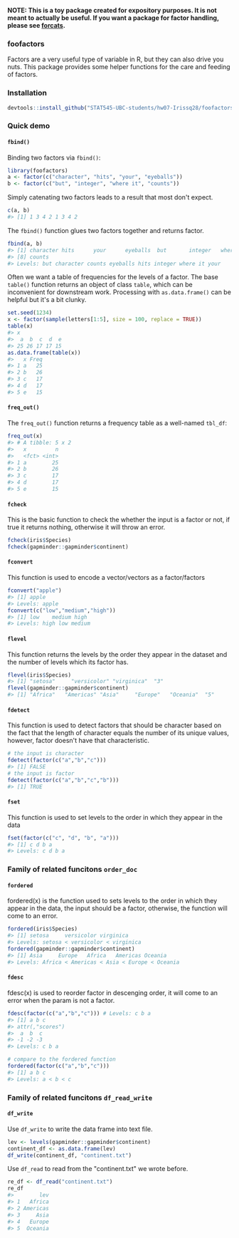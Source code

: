 <!-- README.md is generated from README.Rmd. Please edit that file -->
**NOTE: This is a toy package created for expository purposes. It is not meant to actually be useful. If you want a package for factor handling, please see [forcats](https://cran.r-project.org/package=forcats).**

### foofactors

Factors are a very useful type of variable in R, but they can also drive you nuts. This package provides some helper functions for the care and feeding of factors.

### Installation

``` r
devtools::install_github("STAT545-UBC-students/hw07-Irissq28/foofactors_package/foofactors")
```

### Quick demo

#### `fbind()`

Binding two factors via `fbind()`:

``` r
library(foofactors)
a <- factor(c("character", "hits", "your", "eyeballs"))
b <- factor(c("but", "integer", "where it", "counts"))
```

Simply catenating two factors leads to a result that most don't expect.

``` r
c(a, b)
#> [1] 1 3 4 2 1 3 4 2
```

The `fbind()` function glues two factors together and returns factor.

``` r
fbind(a, b)
#> [1] character hits      your      eyeballs  but       integer   where it 
#> [8] counts   
#> Levels: but character counts eyeballs hits integer where it your
```

Often we want a table of frequencies for the levels of a factor. The base `table()` function returns an object of class `table`, which can be inconvenient for downstream work. Processing with `as.data.frame()` can be helpful but it's a bit clunky.

``` r
set.seed(1234)
x <- factor(sample(letters[1:5], size = 100, replace = TRUE))
table(x)
#> x
#>  a  b  c  d  e 
#> 25 26 17 17 15
as.data.frame(table(x))
#>   x Freq
#> 1 a   25
#> 2 b   26
#> 3 c   17
#> 4 d   17
#> 5 e   15
```

#### `freq_out()`

The `freq_out()` function returns a frequency table as a well-named `tbl_df`:

``` r
freq_out(x)
#> # A tibble: 5 x 2
#>   x         n
#>   <fct> <int>
#> 1 a        25
#> 2 b        26
#> 3 c        17
#> 4 d        17
#> 5 e        15
```

#### `fcheck`

This is the basic function to check the whether the input is a factor or not, if true it returns nothing, otherwise it will throw an error.

``` r
fcheck(iris$Species)
fcheck(gapminder::gapminder$continent)
```

#### `fconvert`

This function is used to encode a vector/vectors as a factor/factors

``` r
fconvert("apple")
#> [1] apple
#> Levels: apple
fconvert(c("low","medium","high"))
#> [1] low    medium high  
#> Levels: high low medium
```

#### `flevel`

This function returns the levels by the order they appear in the dataset and the number of levels which its factor has.

``` r
flevel(iris$Species)
#> [1] "setosa"     "versicolor" "virginica"  "3"
flevel(gapminder::gapminder$continent)
#> [1] "Africa"   "Americas" "Asia"     "Europe"   "Oceania"  "5"
```

#### `fdetect`

This function is used to detect factors that should be character based on the fact that the length of character equals the number of its unique values, however, factor doesn't have that characteristic.

``` r
# the input is character
fdetect(factor(c("a","b","c")))
#> [1] FALSE
# the input is factor
fdetect(factor(c("a","b","c","b")))
#> [1] TRUE
```

#### `fset`

This function is used to set levels to the order in which they appear in the data

``` r
fset(factor(c("c", "d", "b", "a")))
#> [1] c d b a
#> Levels: c d b a
```

### Family of related funcitons `order_doc`

#### `fordered`

fordered(x) is the function used to sets levels to the order in which they appear in the data, the input should be a factor, otherwise, the function will come to an error.

``` r
fordered(iris$Species)
#> [1] setosa     versicolor virginica 
#> Levels: setosa < versicolor < virginica
fordered(gapminder::gapminder$continent)
#> [1] Asia     Europe   Africa   Americas Oceania 
#> Levels: Africa < Americas < Asia < Europe < Oceania
```

#### `fdesc`

fdesc(x) is used to reorder factor in descenging order, it will come to an error when the param is not a factor.

``` r
fdesc(factor(c("a","b","c"))) # Levels: c b a
#> [1] a b c
#> attr(,"scores")
#>  a  b  c 
#> -1 -2 -3 
#> Levels: c b a

# compare to the fordered function
fordered(factor(c("a","b","c")))
#> [1] a b c
#> Levels: a < b < c
```

### Family of related funcitons `df_read_write`

#### `df_write`

Use `df_write` to write the data frame into text file.

``` r
lev <- levels(gapminder::gapminder$continent) 
continent_df <- as.data.frame(lev)
df_write(continent_df, "continent.txt")
```

Use `df_read` to read from the "continent.txt" we wrote before.

``` r
re_df <- df_read("continent.txt")
re_df
#>        lev
#> 1   Africa
#> 2 Americas
#> 3     Asia
#> 4   Europe
#> 5  Oceania
```
